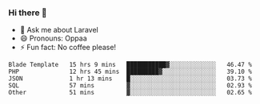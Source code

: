 ### Hi there 👋

<!--
**reubenwedson/reubenwedson** is a ✨ _special_ ✨ repository because its `README.md` (this file) appears on your GitHub profile.

Here are some ideas to get you started:

- 📫 How to reach me: 
- 🔭 I’m currently working on awesome talent app
- 🌱 I’m currently learning extreme Vue js technical stuffs
- 👯 I’m looking to collaborate on start ups challenges
- 🤔 I’m looking for help with time
-->
- 💬 Ask me about Laravel
- 😄 Pronouns: Oppaa
- ⚡ Fun fact: No coffee please!

<!--START_SECTION:waka-->
```text
Blade Template   15 hrs 9 mins   ███████████▓░░░░░░░░░░░░░   46.47 % 
PHP              12 hrs 45 mins  █████████▓░░░░░░░░░░░░░░░   39.10 % 
JSON             1 hr 13 mins    █░░░░░░░░░░░░░░░░░░░░░░░░   03.73 % 
SQL              57 mins         ▓░░░░░░░░░░░░░░░░░░░░░░░░   02.93 % 
Other            51 mins         ▓░░░░░░░░░░░░░░░░░░░░░░░░   02.65 % 
```
<!--END_SECTION:waka-->
